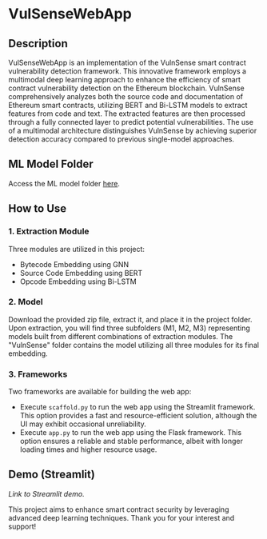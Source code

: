 # VulSenseWebApp

## Description
VulSenseWebApp is an implementation of the VulnSense smart contract vulnerability detection framework. This innovative framework employs a multimodal deep learning approach to enhance the efficiency of smart contract vulnerability detection on the Ethereum blockchain. VulnSense comprehensively analyzes both the source code and documentation of Ethereum smart contracts, utilizing BERT and Bi-LSTM models to extract features from code and text. The extracted features are then processed through a fully connected layer to predict potential vulnerabilities. The use of a multimodal architecture distinguishes VulnSense by achieving superior detection accuracy compared to previous single-model approaches.

## ML Model Folder
Access the ML model folder [here](https://drive.google.com/file/d/1T7NiqtR3VcSOanwi8P7K0fI2Ui8kcnlL/view?usp=sharing).

## How to Use
### 1. Extraction Module
Three modules are utilized in this project:
   - Bytecode Embedding using GNN
   - Source Code Embedding using BERT
   - Opcode Embedding using Bi-LSTM

### 2. Model
Download the provided zip file, extract it, and place it in the project folder. Upon extraction, you will find three subfolders (M1, M2, M3) representing models built from different combinations of extraction modules. The "VulnSense" folder contains the model utilizing all three modules for its final embedding.

### 3. Frameworks
Two frameworks are available for building the web app:
   - Execute `scaffold.py` to run the web app using the Streamlit framework. This option provides a fast and resource-efficient solution, although the UI may exhibit occasional unreliability.
   - Execute `app.py` to run the web app using the Flask framework. This option ensures a reliable and stable performance, albeit with longer loading times and higher resource usage.

## Demo (Streamlit)

*Link to Streamlit demo.*

This project aims to enhance smart contract security by leveraging advanced deep learning techniques. Thank you for your interest and support!
